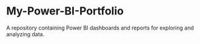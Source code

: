 # My-Power-BI-Portfolio
A repository containing Power BI dashboards and reports for exploring and analyzing data.
